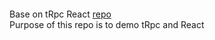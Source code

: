####
Base on tRpc React [repo](https://github.com/3stbn/trpc-react)  
Purpose of this repo is to demo tRpc and React
